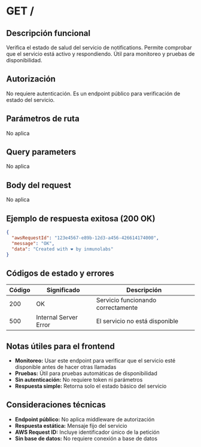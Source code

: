 # GET /

## Descripción funcional

Verifica el estado de salud del servicio de notifications. Permite comprobar que el servicio está activo y respondiendo. Útil para monitoreo y pruebas de disponibilidad.

## Autorización

No requiere autenticación. Es un endpoint público para verificación de estado del servicio.

## Parámetros de ruta

No aplica

## Query parameters

No aplica

## Body del request

No aplica

## Ejemplo de respuesta exitosa (200 OK)

```json
{
  "awsRequestId": "123e4567-e89b-12d3-a456-426614174000",
  "message": "OK",
  "data": "Created with ❤ by inmunolabs"
}
```

## Códigos de estado y errores

| Código | Significado | Descripción |
|--------|-------------|-------------|
| 200 | OK | Servicio funcionando correctamente |
| 500 | Internal Server Error | El servicio no está disponible |

## Notas útiles para el frontend

- **Monitoreo:** Usar este endpoint para verificar que el servicio esté disponible antes de hacer otras llamadas
- **Pruebas:** Útil para pruebas automáticas de disponibilidad
- **Sin autenticación:** No requiere token ni parámetros
- **Respuesta simple:** Retorna solo el estado básico del servicio

## Consideraciones técnicas

- **Endpoint público:** No aplica middleware de autorización
- **Respuesta estática:** Mensaje fijo del servicio
- **AWS Request ID:** Incluye identificador único de la petición
- **Sin base de datos:** No requiere conexión a base de datos
